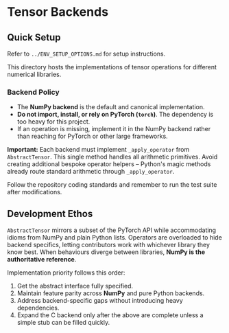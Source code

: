 # Tensor Backends

## Quick Setup

Refer to `../ENV_SETUP_OPTIONS.md` for setup instructions.

This directory hosts the implementations of tensor operations for different numerical libraries.

### Backend Policy

- The **NumPy backend** is the default and canonical implementation.
- **Do not import, install, or rely on PyTorch (`torch`)**. The dependency is too heavy for this project.
- If an operation is missing, implement it in the NumPy backend rather than reaching for PyTorch or other large frameworks.

**Important:** Each backend must implement `_apply_operator` from `AbstractTensor`. This single method handles all arithmetic primitives. Avoid creating additional bespoke operator helpers – Python's magic methods already route standard arithmetic through `_apply_operator`.

Follow the repository coding standards and remember to run the test suite after modifications.

## Development Ethos

`AbstractTensor` mirrors a subset of the PyTorch API while accommodating idioms
from NumPy and plain Python lists.  Operators are overloaded to hide backend
specifics, letting contributors work with whichever library they know best.
When behaviours diverge between libraries, **NumPy is the authoritative
reference**.

Implementation priority follows this order:
1. Get the abstract interface fully specified.
2. Maintain feature parity across **NumPy** and pure Python backends.
3. Address backend-specific gaps without introducing heavy dependencies.
4. Expand the C backend only after the above are complete unless a simple stub
   can be filled quickly.
